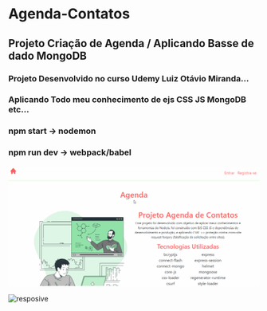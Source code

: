 # Agenda-Contatos

## Projeto Criação de Agenda / Aplicando Basse de dado MongoDB

### Projeto Desenvolvido no curso Udemy Luiz Otávio Miranda...

### Aplicando Todo meu conhecimento de ejs CSS JS MongoDB etc...

### npm start -> nodemon
### npm run dev -> webpack/babel

#### 

![Function](https://github.com/Vavatrewq/Agenda-Contatos/blob/master/public/assets/gif/AnimaçãoFunc1.gif)

![resposive](https://github.com/Vavatrewq/Agenda-Contatos/blob/master/public/assets/gif/AnimaçãoFunc2.gif)
